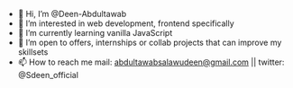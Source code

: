 - 👋 Hi, I’m @Deen-Abdultawab
- 👀 I’m interested in web development, frontend specifically
- 🌱 I’m currently learning vanilla JavaScript
- 💞️ I’m open to offers, internships or collab projects that can improve my skillsets 
- 📫 How to reach me mail: abdultawabsalawudeen@gmail.com || twitter: @Sdeen_official

<!---
Deen-Abdultawab/Deen-Abdultawab is a ✨ special ✨ repository because its `README.md` (this file) appears on your GitHub profile.
You can click the Preview link to take a look at your changes.
--->
